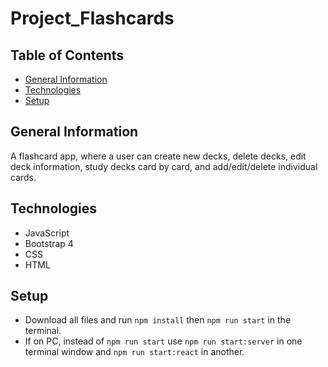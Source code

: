 # Project_Flashcards

## Table of Contents

* [General Information](#general-informaton)
* [Technologies](#technologies)
* [Setup](#setup)

## General Information

A flashcard app, where a user can create new decks, delete decks, edit deck information, study decks card by card, and add/edit/delete individual cards.

## Technologies

* JavaScript
* Bootstrap 4
* CSS
* HTML

## Setup

* Download all files and run `npm install` then `npm run start` in the terminal.
* If on PC, instead of `npm run start` use `npm run start:server` in one terminal window and `npm run start:react` in another.
